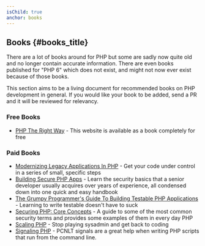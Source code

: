 ```yaml
---
isChild: true
anchor: books
---
```


## Books {#books_title}

There are a lot of books around for PHP but some are sadly now quite old and no
longer contain accurate information. There are even books published for "PHP 6"
which does not exist, and might not now ever exist because of those books. 

This section aims to be a living document for recommended books on PHP
development in general. If you would like your book to be added, send a PR and
it will be reviewed for relevancy.

### Free Books

* [PHP The Right Way](https://leanpub.com/phptherightway/) - This website is
available as a book completely for free

### Paid Books

* [Modernizing Legacy Applications In PHP](https://leanpub.com/mlaphp) - Get 
your code under control in a series of small, specific steps
* [Building Secure PHP Apps](https://leanpub.com/buildingsecurephpapps) - Learn the security basics that a senior developer usually acquires over years of experience, all condensed down into one quick and easy handbook
* [The Grumpy Programmer's Guide To Building Testable PHP Applications](https://leanpub.com/grumpy-testing) - Learning to write testable doesn't have to suck
* [Securing PHP: Core Concepts](https://leanpub.com/securingphp-coreconcepts) - A guide to some of the most common security terms and provides some examples of them in every day PHP
* [Scaling PHP](https://leanpub.com/scalingphp) - Stop playing sysadmin and get back to coding
* [Signaling PHP](https://leanpub.com/signalingphp) - PCNLT signals are a great help when writing PHP scripts that run from the command line. 
